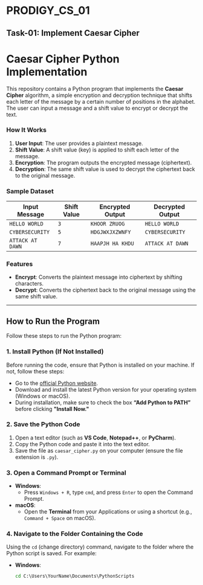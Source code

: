 # PRODIGY_CS_01

## Task-01: Implement Caesar Cipher  


# Caesar Cipher Python Implementation

This repository contains a Python program that implements the **Caesar Cipher** algorithm, a simple encryption and decryption technique that shifts each letter of the message by a certain number of positions in the alphabet. The user can input a message and a shift value to encrypt or decrypt the text.

### How It Works

1. **User Input**: The user provides a plaintext message.
2. **Shift Value**: A shift value (key) is applied to shift each letter of the message.
3. **Encryption**: The program outputs the encrypted message (ciphertext).
4. **Decryption**: The same shift value is used to decrypt the ciphertext back to the original message.

### Sample Dataset

| Input Message      | Shift Value | Encrypted Output  | Decrypted Output |
|--------------------|-------------|-------------------|------------------|
| `HELLO WORLD`      | `3`         | `KHOOR ZRUOG`     | `HELLO WORLD`    |
| `CYBERSECURITY`    | `5`         | `HDGJWXJXZWNFY`   | `CYBERSECURITY`  |
| `ATTACK AT DAWN`   | `7`         | `HAAPJH HA KHDU`  | `ATTACK AT DAWN` |

### Features
- **Encrypt**: Converts the plaintext message into ciphertext by shifting characters.
- **Decrypt**: Converts the ciphertext back to the original message using the same shift value.

---

## How to Run the Program

Follow these steps to run the Python program:

### 1. Install Python (If Not Installed)
Before running the code, ensure that Python is installed on your machine. If not, follow these steps:
- Go to the [official Python website](https://www.python.org/downloads/).
- Download and install the latest Python version for your operating system (Windows or macOS).
- During installation, make sure to check the box **“Add Python to PATH”** before clicking **"Install Now."**

### 2. Save the Python Code
1. Open a text editor (such as **VS Code**, **Notepad++**, or **PyCharm**).
2. Copy the Python code and paste it into the text editor.
3. Save the file as `caesar_cipher.py` on your computer (ensure the file extension is `.py`).

### 3. Open a Command Prompt or Terminal
- **Windows**:
  - Press `Windows + R`, type `cmd`, and press `Enter` to open the Command Prompt.
- **macOS**:
  - Open the **Terminal** from your Applications or using a shortcut (e.g., `Command + Space` on macOS).

### 4. Navigate to the Folder Containing the Code
Using the `cd` (change directory) command, navigate to the folder where the Python script is saved. For example:
- **Windows**:
  ```cmd
  cd C:\Users\YourName\Documents\PythonScripts
